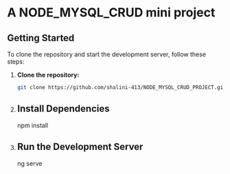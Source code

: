 # A NODE_MYSQL_CRUD mini project

## Getting Started

To clone the repository and start the development server, follow these steps:

1. **Clone the repository:**
   ```bash
   git clone https://github.com/shalini-413/NODE_MYSQL_CRUD_PROJECT.git

2. ## Install Dependencies
    npm install


3. ## Run the Development Server
    ng serve
